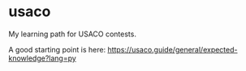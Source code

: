 # usaco

My learning path for USACO contests.

A good starting point is here:
https://usaco.guide/general/expected-knowledge?lang=py
